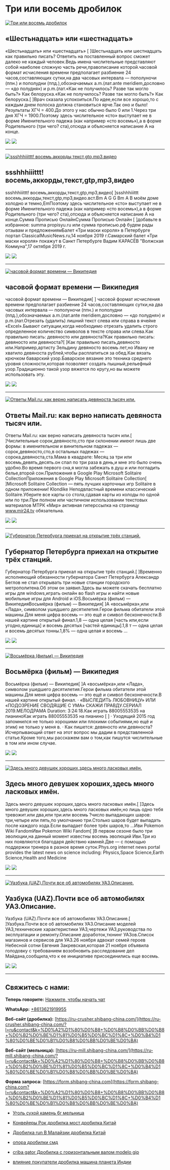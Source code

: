 # Три или восемь дробилок

<a href="https://swt.shibang-china.com/?l=ru&img&k=%D0%A2%D1%80%D0%B8+%D0%B8%D0%BB%D0%B8+%D0%B2%D0%BE%D1%81%D0%B5%D0%BC%D1%8C+%D0%B4%D1%80%D0%BE%D0%B1%D0%B8%D0%BB%D0%BE%D0%BA" target="_blank">![Три или восемь дробилок](http://static.shibang-china.com/all-800x300/570.jpg)</a>

## &#171;Шестьнадцать&#187; или &#171;шестнадцать&#187;
&#171;Шестьнадцать&#187; или &#171;шестнадцать&#187; [ ]Шестьнадцать или шестнадцать как правильно писать? Ответить на поставленный вопрос сможет далеко не каждый человек.Ведь имена числительные представляют собой наиболее сложную часть речи,правописание которой.часовой формат исчисления времени предполагает разбиение 24 часов,составляющих сутки,на два часовых интервала — пополуночи (ппн.) и пополудни (ппд.),обозначаемых a.m.(лат.ante meridiem,дословно — &#171;до полудня&#187;) и p.m.(лат.&#171;Как не получилось? Разве так могло быть?&#187; Как белоруска.&#171;Как не получилось? Разве так могло быть?&#187; Как белоруска.[ ]Врач сказала успокоиться.По идее,если все хорошо,то с каждым днем полоска должна становиться ярче.Так оно и было! Результаты ХГЧ = 400.До этого у нас обычно было 0 или 1.Через три дня ХГЧ = 1900.Поэтому здесь числительное &#171;сто&#187; выступает не в форме Именительного падежа (как например &#171;сто восемь&#187;),а в форме Родительного (три чего? ста),отсюда и объясняется написание А на конце.


<a href="https://whatsapp.shibangsoft.com/WhatsApp.php" target="_blank" title="WhatsApp">![](http://static.shibang-china.com/icon/whatsapp.png)</a> <a href="https://swt.shibang-china.com/?l=ru&icon&k=%D0%A2%D1%80%D0%B8+%D0%B8%D0%BB%D0%B8+%D0%B2%D0%BE%D1%81%D0%B5%D0%BC%D1%8C+%D0%B4%D1%80%D0%BE%D0%B1%D0%B8%D0%BB%D0%BE%D0%BA" target="_blank">![](http://static.shibang-china.com/icon/chat-ru.png)</a>

---

<a href="https://swt.shibang-china.com/?l=ru&img&k=%D0%A2%D1%80%D0%B8+%D0%B8%D0%BB%D0%B8+%D0%B2%D0%BE%D1%81%D0%B5%D0%BC%D1%8C+%D0%B4%D1%80%D0%BE%D0%B1%D0%B8%D0%BB%D0%BE%D0%BA" target="_blank">![ssshhhiiittt! восемь,аккорды,текст,gtp,mp3,видео](http://static.shibang-china.com/all-800x300/269.jpg)</a>

## ssshhhiiittt! восемь,аккорды,текст,gtp,mp3,видео
ssshhhiiittt! восемь,аккорды,текст,gtp,mp3,видео[ ]ssshhhiiittt восемь,аккорды,текст,gtp,mp3,видео.вст.Bm A G G Bm A В моём доме холодно и темно,EmПоэтому здесь числительное &#171;сто&#187; выступает не в форме Именительного падежа (как например &#171;сто восемь&#187;),а в форме Родительного (три чего? ста),отсюда и объясняется написание А на конце.Сумма Прописью ОнлайнСумма Прописью Онлайн [ ]добавьте в избранное: summa propisyu.ru или сумма прописью.рф будем рады отзывам и предложениямБалет &#171;Три маски короля&#187; в Петербурге портал ClassicalMusicNews.ru,14 ноября 2019 г.Самарский балет &#171;Три маски короля&#187; покажут в Санкт Петербурге Вадим КАРАСЁВ &quot;Волжская Коммуна&quot;,17 октября 2019 г.


<a href="https://whatsapp.shibangsoft.com/WhatsApp.php" target="_blank" title="WhatsApp">![](http://static.shibang-china.com/icon/whatsapp.png)</a> <a href="https://swt.shibang-china.com/?l=ru&icon&k=%D0%A2%D1%80%D0%B8+%D0%B8%D0%BB%D0%B8+%D0%B2%D0%BE%D1%81%D0%B5%D0%BC%D1%8C+%D0%B4%D1%80%D0%BE%D0%B1%D0%B8%D0%BB%D0%BE%D0%BA" target="_blank">![](http://static.shibang-china.com/icon/chat-ru.png)</a>

---

<a href="https://swt.shibang-china.com/?l=ru&img&k=%D0%A2%D1%80%D0%B8+%D0%B8%D0%BB%D0%B8+%D0%B2%D0%BE%D1%81%D0%B5%D0%BC%D1%8C+%D0%B4%D1%80%D0%BE%D0%B1%D0%B8%D0%BB%D0%BE%D0%BA" target="_blank">![часовой формат времени — Википедия](http://static.shibang-china.com/all-800x300/584.jpg)</a>

## часовой формат времени — Википедия
часовой формат времени — Википедия[ ] часовой формат исчисления времени предполагает разбиение 24 часов,составляющих сутки,на два часовых интервала — пополуночи (ппн.) и пополудни (ппд.),обозначаемых a.m.(лат.ante meridiem,дословно — &#171;до полудня&#187;) и p.m.(лат.Отрезать (удалить) лишний текст слева или справа в ячейке &#171;Excel&#187;.Бывают ситуации,когда необходимо отрезать удалить строго определенное количество символов в тексте справа или слева.Как правильно писать: девяносто или девяноста?Как правильно писать: девяносто или девяноста?[ ]Как правильно писать,девяносто или.Например,артисту Зельдину девяносто восемь лет,но Ивану не хватило девяноста рублей,чтобы расплатиться за обед.Как вязать крючком баварский узор.Баварское вязание это техника среднего уровня сложности,которая позволяет создать пышный,рельефный узор.Традиционно такой узор вяжется по кругу,но вы можете использовать эту.


<a href="https://whatsapp.shibangsoft.com/WhatsApp.php" target="_blank" title="WhatsApp">![](http://static.shibang-china.com/icon/whatsapp.png)</a> <a href="https://swt.shibang-china.com/?l=ru&icon&k=%D0%A2%D1%80%D0%B8+%D0%B8%D0%BB%D0%B8+%D0%B2%D0%BE%D1%81%D0%B5%D0%BC%D1%8C+%D0%B4%D1%80%D0%BE%D0%B1%D0%B8%D0%BB%D0%BE%D0%BA" target="_blank">![](http://static.shibang-china.com/icon/chat-ru.png)</a>

---

<a href="https://swt.shibang-china.com/?l=ru&img&k=%D0%A2%D1%80%D0%B8+%D0%B8%D0%BB%D0%B8+%D0%B2%D0%BE%D1%81%D0%B5%D0%BC%D1%8C+%D0%B4%D1%80%D0%BE%D0%B1%D0%B8%D0%BB%D0%BE%D0%BA" target="_blank">![Ответы Mail.ru: как верно написать девяноста тысяч или.](http://static.shibang-china.com/all-800x300/916.jpg)</a>

## Ответы Mail.ru: как верно написать девяноста тысяч или.
Ответы Mail.ru: как верно написать девяноста тысяч или.[ ]Числительные сорок,девяносто,сто при склонении имеют лишь две формы: в именительном и винительном падежах — сорок,девяносто,сто,в остальных падежах — сорока,девяноста,ста.Мама в квадрате: Месяц за три или восемь,девять,десять.он спал по три раза в день,и мне это было очень удобно.Во время первого сна,я могла забежать в душ и или погладить белье,второй сон.Приложения в Google Play Microsoft Solitaire CollectionПриложения в Google Play Microsoft Solitaire Collection[ ]Microsoft Solitaire Collection — пять лучших карточных игр Solitaire в одном приложении! Klondike Неподвластный времени классический Solitaire.Уберите все карты со стола,сдавая карты из колоды по одной или по три.При полном или частичном использовании текстовых материалов МТРК &#171;Мир&#187; активная гиперссылка на страницу www.mir24.tv обязательна.


<a href="https://whatsapp.shibangsoft.com/WhatsApp.php" target="_blank" title="WhatsApp">![](http://static.shibang-china.com/icon/whatsapp.png)</a> <a href="https://swt.shibang-china.com/?l=ru&icon&k=%D0%A2%D1%80%D0%B8+%D0%B8%D0%BB%D0%B8+%D0%B2%D0%BE%D1%81%D0%B5%D0%BC%D1%8C+%D0%B4%D1%80%D0%BE%D0%B1%D0%B8%D0%BB%D0%BE%D0%BA" target="_blank">![](http://static.shibang-china.com/icon/chat-ru.png)</a>

---

<a href="https://swt.shibang-china.com/?l=ru&img&k=%D0%A2%D1%80%D0%B8+%D0%B8%D0%BB%D0%B8+%D0%B2%D0%BE%D1%81%D0%B5%D0%BC%D1%8C+%D0%B4%D1%80%D0%BE%D0%B1%D0%B8%D0%BB%D0%BE%D0%BA" target="_blank">![Губернатор Петербурга приехал на открытие трёх станций.](http://static.shibang-china.com/all-800x300/869.jpg)</a>

## Губернатор Петербурга приехал на открытие трёх станций.
Губернатор Петербурга приехал на открытие трёх станций.[ ]Временно исполняющий обязанности губернатора Санкт Петербурга Александр Беглов не стал открывать три новые станции городского метрополитена.Об этом он заявил.Здесь вы можете скачать бесплатно игры для windows,играть онлайн во flash игры и найти новые мобильные игры для Android и iOS.Восьмёрка (фильм) — ВикипедияВосьмёрка (фильм) — Википедия[ ]А &#171;восьмёрка&#187;,или &#171;Лада&#187;, символом ушедшего десятилетия.Герои фильма обитатели этой машины.Для меня цифра восемь — это ещё и символ бесконечности.В нашей картине открытый финал.1,8 — одна целая [часть или,если угодно,единица] и восемь десятых [частей единицы].1,8 т — одна целая и восемь десятых тонны.1,8% — одна целая и восемь …


<a href="https://whatsapp.shibangsoft.com/WhatsApp.php" target="_blank" title="WhatsApp">![](http://static.shibang-china.com/icon/whatsapp.png)</a> <a href="https://swt.shibang-china.com/?l=ru&icon&k=%D0%A2%D1%80%D0%B8+%D0%B8%D0%BB%D0%B8+%D0%B2%D0%BE%D1%81%D0%B5%D0%BC%D1%8C+%D0%B4%D1%80%D0%BE%D0%B1%D0%B8%D0%BB%D0%BE%D0%BA" target="_blank">![](http://static.shibang-china.com/icon/chat-ru.png)</a>

---

<a href="https://swt.shibang-china.com/?l=ru&img&k=%D0%A2%D1%80%D0%B8+%D0%B8%D0%BB%D0%B8+%D0%B2%D0%BE%D1%81%D0%B5%D0%BC%D1%8C+%D0%B4%D1%80%D0%BE%D0%B1%D0%B8%D0%BB%D0%BE%D0%BA" target="_blank">![Восьмёрка (фильм) — Википедия](http://static.shibang-china.com/all-800x300/845.jpg)</a>

## Восьмёрка (фильм) — Википедия
Восьмёрка (фильм) — Википедия[ ]А &#171;восьмёрка&#187;,или &#171;Лада&#187;, символом ушедшего десятилетия.Герои фильма обитатели этой машины.Для меня цифра восемь — это ещё и символ бесконечности.В нашей картине открытый финал.&nbsp;&#0183;&#32;&#171;ВЫСЛЕДИТЬ ЛЮБОВНИЦУ&#187; ИЛИ &#171;ПОДОЗРЕНИЕ СВОДЯЩИЕ С УМА&#187; СКАЖИ ПРАВДУ.СЕРИАЛ 2019.МЕЛОДРАМА Duration: 3:24:18.Как играть 88005553535 на пианиноКак играть 88005553535 на пианино [ ]&nbsp;&#0183;&#32;Уходящий 2015 год запомнился не только хорошими или плохими событиями,но ещё и этим) не только у меня в.&nbsp;&#0183;&#32;Как пишется: девяносто или девяноста? Исчерпывающий ответ на этот вопрос мы дадим в представленной статье.Кроме того,мы расскажем вам о том,как пишутся числительные в том или ином случае.


<a href="https://whatsapp.shibangsoft.com/WhatsApp.php" target="_blank" title="WhatsApp">![](http://static.shibang-china.com/icon/whatsapp.png)</a> <a href="https://swt.shibang-china.com/?l=ru&icon&k=%D0%A2%D1%80%D0%B8+%D0%B8%D0%BB%D0%B8+%D0%B2%D0%BE%D1%81%D0%B5%D0%BC%D1%8C+%D0%B4%D1%80%D0%BE%D0%B1%D0%B8%D0%BB%D0%BE%D0%BA" target="_blank">![](http://static.shibang-china.com/icon/chat-ru.png)</a>

---

<a href="https://swt.shibang-china.com/?l=ru&img&k=%D0%A2%D1%80%D0%B8+%D0%B8%D0%BB%D0%B8+%D0%B2%D0%BE%D1%81%D0%B5%D0%BC%D1%8C+%D0%B4%D1%80%D0%BE%D0%B1%D0%B8%D0%BB%D0%BE%D0%BA" target="_blank">![Здесь много девушек хороших,здесь много ласковых имён.](http://static.shibang-china.com/all-800x300/636.jpg)</a>

## Здесь много девушек хороших,здесь много ласковых имён.
Здесь много девушек хороших,здесь много ласковых имён.[ ]Здесь много девушек хороших,здесь много ласковых имён,но лишь одно тебя тревожит.или два,или три.или восемь ?число выпадающих шаров: три,четыре или пять,по умолчанию три.Столько шаров будет выпадать после каждого хода.Если выпадает более трёх шаров,то …Иви Pokemon Wiki FandomИви Pokemon Wiki Fandom[ ]В первом сезоне было три эволюции,на данный момент известны восемь эволюций Иви.Три из них появляются благодаря действию камней.Две — с помощью поддержки тренера в разное время суток.Phys.org internet news portal provides the latest news on science including: Physics,Space Science,Earth Science,Health and Medicine


<a href="https://whatsapp.shibangsoft.com/WhatsApp.php" target="_blank" title="WhatsApp">![](http://static.shibang-china.com/icon/whatsapp.png)</a> <a href="https://swt.shibang-china.com/?l=ru&icon&k=%D0%A2%D1%80%D0%B8+%D0%B8%D0%BB%D0%B8+%D0%B2%D0%BE%D1%81%D0%B5%D0%BC%D1%8C+%D0%B4%D1%80%D0%BE%D0%B1%D0%B8%D0%BB%D0%BE%D0%BA" target="_blank">![](http://static.shibang-china.com/icon/chat-ru.png)</a>

---

<a href="https://swt.shibang-china.com/?l=ru&img&k=%D0%A2%D1%80%D0%B8+%D0%B8%D0%BB%D0%B8+%D0%B2%D0%BE%D1%81%D0%B5%D0%BC%D1%8C+%D0%B4%D1%80%D0%BE%D0%B1%D0%B8%D0%BB%D0%BE%D0%BA" target="_blank">![Уазбука (UAZ).Почти все об автомобилях УАЗ.Описание.](http://static.shibang-china.com/all-800x300/711.jpg)</a>

## Уазбука (UAZ).Почти все об автомобилях УАЗ.Описание.
Уазбука (UAZ).Почти все об автомобилях УАЗ.Описание.[ ]Уазбука.Почти все об автомобилях УАЗ.Описание моделей УАЗ,технические характеристики УАЗ,чертежи УАЗ,руководства по эксплуатации и ремонту.Описание доработок,тюнинг УАЗов.Список магазинов и сервисов для УАЗ.26 ноября адвокат семей героев Небесной сотни Евгения Закревская,которая 21 ноября объявила голодовку с требованием возобновить расследование дел Майдана,сообщила,что к ее инициативе присоединились еще восемь.

<a href="https://whatsapp.shibangsoft.com/WhatsApp.php" target="_blank" title="WhatsApp">![](http://static.shibang-china.com/icon/whatsapp.png)</a> <a href="https://swt.shibang-china.com/?l=ru&icon&k=%D0%A2%D1%80%D0%B8+%D0%B8%D0%BB%D0%B8+%D0%B2%D0%BE%D1%81%D0%B5%D0%BC%D1%8C+%D0%B4%D1%80%D0%BE%D0%B1%D0%B8%D0%BB%D0%BE%D0%BA" target="_blank">![](http://static.shibang-china.com/icon/chat-ru.png)</a>

---
## Свяжитесь с нами:

**Теперь говорите:** [Нажмите, чтобы начать чат](https://swt.shibang-china.com?l=ru&contact&k=%D0%A2%D1%80%D0%B8+%D0%B8%D0%BB%D0%B8+%D0%B2%D0%BE%D1%81%D0%B5%D0%BC%D1%8C+%D0%B4%D1%80%D0%BE%D0%B1%D0%B8%D0%BB%D0%BE%D0%BA)

**WhatsApp:**  [+8613621919955](https://whatsapp.shibangsoft.com/WhatsApp.php)

**Веб-сайт (дробилка):** [https://ru-crusher.shibang-china.com/](https://ru-crusher.shibang-china.com/?l=ru&contact&k=%D0%A2%D1%80%D0%B8+%D0%B8%D0%BB%D0%B8+%D0%B2%D0%BE%D1%81%D0%B5%D0%BC%D1%8C+%D0%B4%D1%80%D0%BE%D0%B1%D0%B8%D0%BB%D0%BE%D0%BA)

**Веб-сайт (мельница):** [https://ru-mill.shibang-china.com/](https://ru-mill.shibang-china.com/?l=ru&contact&k=%D0%A2%D1%80%D0%B8+%D0%B8%D0%BB%D0%B8+%D0%B2%D0%BE%D1%81%D0%B5%D0%BC%D1%8C+%D0%B4%D1%80%D0%BE%D0%B1%D0%B8%D0%BB%D0%BE%D0%BA)

**Форма запроса:** [https://form.shibang-china.com](https://form.shibang-china.com?l=ru&contact&k=%D0%A2%D1%80%D0%B8+%D0%B8%D0%BB%D0%B8+%D0%B2%D0%BE%D1%81%D0%B5%D0%BC%D1%8C+%D0%B4%D1%80%D0%BE%D0%B1%D0%B8%D0%BB%D0%BE%D0%BA)

* [Уголь сухой камень 6r мельница](../117/%D0%A3%D0%B3%D0%BE%D0%BB%D1%8C%20%D1%81%D1%83%D1%85%D0%BE%D0%B9%20%D0%BA%D0%B0%D0%BC%D0%B5%D0%BD%D1%8C%206r%20%D0%BC%D0%B5%D0%BB%D1%8C%D0%BD%D0%B8%D1%86%D0%B0.md)

* [Конвейеры Рок дробилка мост дробилка Китай](../110/%D0%9A%D0%BE%D0%BD%D0%B2%D0%B5%D0%B9%D0%B5%D1%80%D1%8B%20%D0%A0%D0%BE%D0%BA%20%D0%B4%D1%80%D0%BE%D0%B1%D0%B8%D0%BB%D0%BA%D0%B0%20%D0%BC%D0%BE%D1%81%D1%82%20%D0%B4%D1%80%D0%BE%D0%B1%D0%B8%D0%BB%D0%BA%D0%B0%20%D0%9A%D0%B8%D1%82%D0%B0%D0%B9.md)

* [Дробилка run В Малайзии дробилка Китай](../111/%D0%94%D1%80%D0%BE%D0%B1%D0%B8%D0%BB%D0%BA%D0%B0%20run%20%D0%92%20%D0%9C%D0%B0%D0%BB%D0%B0%D0%B9%D0%B7%D0%B8%D0%B8%20%D0%B4%D1%80%D0%BE%D0%B1%D0%B8%D0%BB%D0%BA%D0%B0%20%D0%9A%D0%B8%D1%82%D0%B0%D0%B9.md)

* [опора дробилки смд](../113/%D0%BE%D0%BF%D0%BE%D1%80%D0%B0%20%D0%B4%D1%80%D0%BE%D0%B1%D0%B8%D0%BB%D0%BA%D0%B8%20%D1%81%D0%BC%D0%B4.md)

* [criba gator Дробилка с горизонтальным валом modelo gip](../118/criba%20gator%20%D0%94%D1%80%D0%BE%D0%B1%D0%B8%D0%BB%D0%BA%D0%B0%20%D1%81%20%D0%B3%D0%BE%D1%80%D0%B8%D0%B7%D0%BE%D0%BD%D1%82%D0%B0%D0%BB%D1%8C%D0%BD%D1%8B%D0%BC%20%D0%B2%D0%B0%D0%BB%D0%BE%D0%BC%20modelo%20gip.md)

* [влияние покупатели дробилка машина планета Индии](../115/%D0%B2%D0%BB%D0%B8%D1%8F%D0%BD%D0%B8%D0%B5%20%D0%BF%D0%BE%D0%BA%D1%83%D0%BF%D0%B0%D1%82%D0%B5%D0%BB%D0%B8%20%D0%B4%D1%80%D0%BE%D0%B1%D0%B8%D0%BB%D0%BA%D0%B0%20%D0%BC%D0%B0%D1%88%D0%B8%D0%BD%D0%B0%20%D0%BF%D0%BB%D0%B0%D0%BD%D0%B5%D1%82%D0%B0%20%D0%98%D0%BD%D0%B4%D0%B8%D0%B8.md)